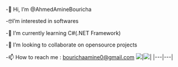 -👋 Hi, I’m @AhmedAmineBouricha

-🤓I’m interested in softwares

-🌱 I’m currently learning C#(.NET Framework)

-💞 I’m looking to collaborate on opensource projects

-📫 How to reach me : bourichaamine0@gmail.com
<img src="https://github-readme-stats.vercel.app/api?username=ahmedamine12&&show_icons=true&count_private=true&theme=radical"/>|<img src="https://github-readme-streak-stats.herokuapp.com/?user=ahmedamine12&theme=radical"/>|
|---|---|

